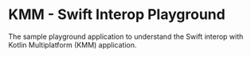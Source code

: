 # KMM - Swift Interop Playground

The sample playground application to understand the Swift interop with Kotlin Multiplatform (KMM)
application.